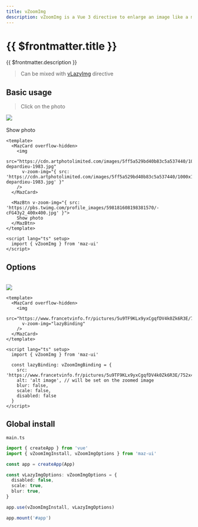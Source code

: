 ```yaml
---
title: vZoomImg
description: vZoomImg is a Vue 3 directive to enlarge an image like a modal on click, if you have several images, you can pass them like a carousel
---
```


# {{ $frontmatter.title }}

{{ $frontmatter.description }}

> Can be mixed with [vLazyImg](./lazy-img.md) directive

## Basic usage

> Click on the photo

<MazCard overflow-hidden>
  <img
    src="https://cdn.artphotolimited.com/images/5ff5a529bd40b83c5a537440/1000x1000/gerard-depardieu-1983.jpg"
    v-zoom-img="{ src: 'https://cdn.artphotolimited.com/images/5ff5a529bd40b83c5a537440/1000x1000/gerard-depardieu-1983.jpg' }"
  />
</MazCard>
<br />
<br />
<MazBtn v-zoom-img="{ src: 'https://pbs.twimg.com/profile_images/598181608198381570/-cFG43y2_400x400.jpg' }">
  Show photo
</MazBtn>

```vue
<template>
  <MazCard overflow-hidden>
    <img
      src="https://cdn.artphotolimited.com/images/5ff5a529bd40b83c5a537440/1000x1000/gerard-depardieu-1983.jpg"
      v-zoom-img="{ src: 'https://cdn.artphotolimited.com/images/5ff5a529bd40b83c5a537440/1000x1000/gerard-depardieu-1983.jpg' }"
    />
  </MazCard>

  <MazBtn v-zoom-img="{ src: 'https://pbs.twimg.com/profile_images/598181608198381570/-cFG43y2_400x400.jpg' }">
    Show photo
  </MazBtn>
</template>

<script lang="ts" setup>
  import { vZoomImg } from 'maz-ui'
</script>
```

## Options

<br />

<MazCard overflow-hidden>
  <img
    src="https://www.francetvinfo.fr/pictures/5u9TF9KLx9yxCgqfDV4k0Zk6R3E/752x423/2014/07/01/edd_1.jpg"
    v-zoom-img="lazyBinding"
  />
</MazCard>

<script lang="ts" setup>
  import { vZoomImg } from 'maz-ui/package/index'

  const lazyBinding: vZoomImgBinding = {
    src: 'https://www.francetvinfo.fr/pictures/5u9TF9KLx9yxCgqfDV4k0Zk6R3E/752x423/2014/07/01/edd_1.jpg',
    alt: 'alt image',
    blur: false,
    scale: false,
    disabled: false
  }
</script>

```vue
<template>
  <MazCard overflow-hidden>
    <img
      src="https://www.francetvinfo.fr/pictures/5u9TF9KLx9yxCgqfDV4k0Zk6R3E/752x423/2014/07/01/edd_1.jpg"
      v-zoom-img="lazyBinding"
    />
  </MazCard>
</template>

<script lang="ts" setup>
  import { vZoomImg } from 'maz-ui'

  const lazyBinding: vZoomImgBinding = {
    src: 'https://www.francetvinfo.fr/pictures/5u9TF9KLx9yxCgqfDV4k0Zk6R3E/752x423/2014/07/01/edd_1.jpg',
    alt: 'alt image', // will be set on the zoomed image
    blur: false,
    scale: false,
    disabled: false
  }
</script>
```

## Global install

`main.ts`

```typescript
import { createApp } from 'vue'
import { vZoomImgInstall, vZoomImgOptions } from 'maz-ui'

const app = createApp(App)

const vLazyImgOptions: vZoomImgOptions = {
  disabled: false,
  scale: true,
  blur: true,
}

app.use(vZoomImgInstall, vLazyImgOptions)

app.mount('#app')
```
